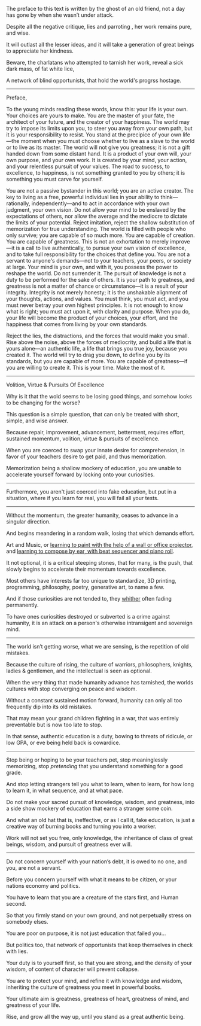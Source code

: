 The preface to this text is written by the ghost of an old friend,
not a day has gone by when she wasn’t under attack.

Despite all the negative critique, lies and parroting ,
her work remains pure, and wise.

It will outlast all the lesser ideas,
and it will take a generation of great beings to appreciate her kindness.

Beware, the charlatans who attempted to tarnish her work,
reveal a sick dark mass, of fat white lice,

A network of blind opportunists,
that hold the world's progrss hostage.

---

Preface,

To the young minds reading these words, know this: your life is your own. Your choices are yours to make. You are the master of your fate, the architect of your future, and the creator of your happiness. The world may try to impose its limits upon you, to steer you away from your own path, but it is your responsibility to resist.
You stand at the precipice of your own life—the moment when you must choose whether to live as a slave to the world or to live as its master. The world will not give you greatness; it is not a gift handed down from some distant hand. It is a product of your own will, your own purpose, and your own work. It is created by your mind, your action, and your relentless pursuit of your values. The road to success, to excellence, to happiness, is not something granted to you by others; it is something you must carve for yourself.

You are not a passive bystander in this world; you are an active creator. The key to living as a free, powerful individual lies in your ability to think—rationally, independently—and to act in accordance with your own judgment, your own vision. Do not allow your mind to be enslaved by the expectations of others, nor allow the average and the mediocre to dictate the limits of your potential. Reject imitation, reject the shallow substitution of memorization for true understanding. The world is filled with people who only survive; you are capable of so much more. You are capable of creation. You are capable of greatness.
This is not an exhortation to merely improve—it is a call to live authentically, to pursue your own vision of excellence, and to take full responsibility for the choices that define you. You are not a servant to anyone's demands—not to your teachers, your peers, or society at large. Your mind is your own, and with it, you possess the power to reshape the world. Do not surrender it.
The pursuit of knowledge is not a duty to be performed for the sake of others. It is your path to greatness, and greatness is not a matter of chance or circumstance—it is a result of your integrity. Integrity is not merely honesty; it is the unshakable alignment of your thoughts, actions, and values. You must think, you must act, and you must never betray your own highest principles. It is not enough to know what is right; you must act upon it, with clarity and purpose. When you do, your life will become the product of your choices, your effort, and the happiness that comes from living by your own standards.

Reject the lies, the distractions, and the forces that would make you small. Rise above the noise, above the forces of mediocrity, and build a life that is yours alone—an authentic life, a life that brings you true joy, because you created it. The world will try to drag you down, to define you by its standards, but you are capable of more. You are capable of greatness—if you are willing to create it.
This is your time. Make the most of it.

---

Volition, Virtue & Pursuits Of Excellence

Why is it that the wold seems to be losing good things,
and somehow looks to be changing for the worse?

This question is a simple question,
that can only be treated with short, simple, and wise answer.

Because repair, improvement, advancement, betterment,
requires effort, sustained momentum, volition, virtue & pursuits of excellence.

When you are coerced to swap your innate desire for comprehension,
in favor of your teachers desire to get paid, and thus memorization.

Memorization being a shallow mockery of education,
you are unable to accelerate yourself forward by locking onto your curiosities.

---

Furthermore, you aren't just coerced into fake education,
but put in a situation, where if you learn for real, you will fail all your tests.

---

Without the momentum, the greater humanity,
ceases to advance in a singular direction.

And begins meandering in a random walk,
losing that which demands effort.

Art and Music, or [learning to paint with the help of a wall or office projector][1],
and [learning to compose by ear, with beat sequencer and piano roll][2].

It not optional, it is a critical steeping stones, that for many, is the push,
that slowly begins to accelerate their momentum towards excellence.

Most others have interests far too unique to standardize,
3D printing, programming, philosophy, poetry, generative art, to name a few.

And if those curiosities are not tended to,
they [whither][3] often fading permanently.

To have ones curiosities destroyed or subverted is a crime against humanity,
it is an attack on a person's otherwise intransigent and sovereign mind.

---

The world isn’t getting worse, what we are sensing,
is the repetition of old mistakes.

Because the culture of rising, the culture of warriors, philosophers,
knights, ladies & gentlemen, and the intellectual is seen as optional.

When the very thing that made humanity advance has tarnished,
the worlds cultures with stop converging on peace and wisdom.

Without a constant sustained motion forward,
humanity can only all too frequently dip into its old mistakes.

That may mean your grand children fighting in a war,
that was entirely preventable but is now too late to stop.

In that sense, authentic education is a duty,
bowing to threats of ridicule, or low GPA, or eve being held back is cowardice.

---

Stop being or hoping to be your teachers pet, stop meaninglessly memorizing,
stop _pretending_ that you understand something for a good grade.

And stop letting strangers tell you what to learn, when to learn,
for how long to learn it, in what sequence, and at what pace.

Do not make your sacred pursuit of knowledge, wisdom, and greatness,
into a side show mockery of education that earns a stranger some coin.

And what an old hat that is, ineffective, or as I call it, fake education,
is just a creative way of burning books and turning you into a worker.

Work will not set you free, only knowledge,
the inheritance of class of great beings, wisdom, and pursuit of greatness ever will.

---

Do not concern yourself with your nation’s debt,
it is owed to no one, and you, are not a servant.

Before you concern yourself with what it means to be citizen,
or your nations economy and politics.

You have to learn that you are a creature of the stars first,
and Human second.

So that you firmly stand on your own ground,
and not perpetually stress on somebody elses.

You are poor on purpose,
it is not just education that failed you…

But politics too,
that network of opportunists that keep themselves in check with lies.

Your duty is to yourself first, so that you are strong,
and the density of your wisdom, of content of character will prevent collapse.

You are to protect your mind, and refine it with knowledge and wisdom,
inheriting the culture of greatness you meet in powerful books.

Your ultimate aim is greatness,
greatness of heart, greatness of mind, and greatness of your life.

Rise, and grow all the way up,
until you stand as a great authentic being.


[1]: https://www.youtube.com/watch?v=fdYme_GA5xE
[2]: https://www.youtube.com/watch?v=0sRvkaxh8EU
[3]: https://www.youtube.com/results?search_query=ken+robinson+kill+creativity

